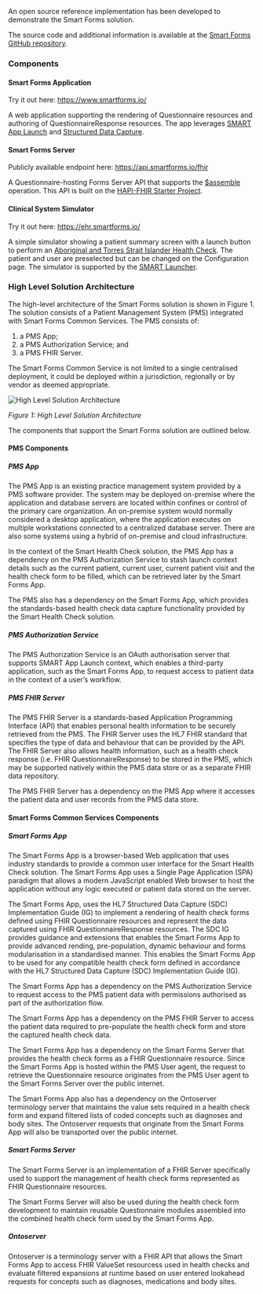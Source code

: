 An open source reference implementation has been developed to demonstrate the Smart Forms solution.

The source code and additional information is available at the [Smart Forms GitHub repository](https://github.com/aehrc/smart-forms).

### Components

#### Smart Forms Application

Try it out here: <https://www.smartforms.io/>

A web application supporting the rendering of Questionnaire resources and authoring of QuestionnaireResponse resources. The app leverages [SMART App Launch](https://hl7.org/fhir/smart-app-launch/index.html) and [Structured Data Capture](http://hl7.org/fhir/uv/sdc/).

#### Smart Forms Server

Publicly available endpoint here: <https://api.smartforms.io/fhir>

A Questionnaire-hosting Forms Server API that supports the [$assemble](http://hl7.org/fhir/uv/sdc/OperationDefinition-Questionnaire-assemble.html) operation. This API is built on the [HAPI-FHIR Starter Project](https://github.com/hapifhir/hapi-fhir-jpaserver-starter).

#### Clinical System Simulator

Try it out here: <https://ehr.smartforms.io/>

A simple simulator showing a patient summary screen with a launch button to perform an [Aboriginal and Torres Strait Islander Health Check](Questionnaire-AboriginalTorresStraitIslanderHealthCheck.html). The patient and user are preselected but can be changed on the Configuration page. The simulator is supported by the [SMART Launcher](https://launch.smarthealthit.org/).

### High Level Solution Architecture

The high-level architecture of the Smart Forms solution is shown in Figure 1. The solution consists of a Patient Management System (PMS) integrated with Smart Forms Common Services. 
The PMS consists of:
1. a PMS App;
2. a PMS Authorization Service; and
3. a PMS FHIR Server.

The Smart Forms Common Service is not limited to a single centralised deployment, it could be deployed within a jurisdiction, regionally or by vendor as deemed appropriate.  

<div>
<img src="SmartForms_SolnSum_HighLevel.png" alt="High Level Solution Architecture" />
</div>

*Figure 1: High Level Solution Architecture* 

The components that support the Smart Forms solution are outlined below.  
#### PMS Components
##### PMS App
The PMS App is an existing practice management system provided by a PMS software provider. The system may be deployed on-premise where the application and database servers are located within confines or control of the primary care organization. An on-premise system would normally considered a desktop application, where the application executes on multiple workstations connected to a centralized database server. There are also some systems using a hybrid of on-premise and cloud infrastructure.

In the context of the Smart Health Check solution, the PMS App has a dependency on the PMS Authorization Service to stash launch context details such as the current patient, current user, current patient visit and the health check form to be filled, which can be retrieved later by the Smart Forms App. 

The PMS also has a dependency on the Smart Forms App, which provides the standards-based health check data capture functionality provided by the Smart Health Check solution.

##### PMS Authorization Service
The PMS Authorization Service is an OAuth authorisation server that supports SMART App Launch context, which enables a third-party application, such as the Smart Forms App, to request access to patient data in the context of a user’s workflow.

##### PMS FHIR Server
The PMS FHIR Server is a standards-based Application Programming Interface (API) that enables personal health information to be securely retrieved from the PMS. The FHIR Server uses the HL7 FHIR standard that specifies the type of data and behaviour that can be provided by the API. The FHIR Server also allows health information, such as a health check response (i.e. FHIR QuestionnaireResponse) to be stored in the PMS, which may be supported natively within the PMS data store or as a separate FHIR data repository.

The PMS FHIR Server has a dependency on the PMS App where it accesses the patient data and user records from the PMS data store. 

#### Smart Forms Common Services Components
##### Smart Forms App
The Smart Forms App is a browser-based Web application that uses industry standards to provide a common user interface for the Smart Health Check solution. The Smart Forms App uses a Single Page Application (SPA) paradigm that allows a modern JavaScript enabled Web browser to host the application without any logic executed or patient data stored on the server. 

The Smart Forms App, uses the HL7 Structured Data Capture (SDC) Implementation Guide (IG) to implement a rendering of health check forms defined using FHIR Questionnaire resources and represent the data captured using FHIR QuestionnaireResponse resources. The SDC IG provides guidance and extensions that enables the Smart Forms App to provide advanced rending, pre-population, dynamic behaviour and forms modularisation in a standardised manner. This enables the Smart Forms App to be used for any compatible health check form defined in accordance with the HL7 Structured Data Capture (SDC) Implementation Guide (IG).

The Smart Forms App has a dependency on the PMS Authorization Service to request access to the PMS patient data with permissions authorised as part of the authorization flow. 

The Smart Forms App has a dependency on the PMS FHIR Server to access the patient data required to pre-populate the health check form and store the captured health check data.

The Smart Forms App has a dependency on the Smart Forms Server that provides the health check forms as a FHIR Questionnaire resource. Since the Smart Forms App is hosted within the PMS User agent, the request to retrieve the Questionnaire resource originates from the PMS User agent to the Smart Forms Server over the public internet.

The Smart Forms App also has a dependency on the Ontoserver terminology server that maintains the value sets required in a health check form and expand filtered lists of coded concepts such as diagnoses and body sites. The Ontoserver requests that originate from the Smart Forms App will also be transported over the public internet.


##### Smart Forms Server
The Smart Forms Server is an implementation of a FHIR Server specifically used to support the management of health check forms represented as FHIR Questionnaire resources. 

The Smart Forms Server will also be used during the health check form development to maintain reusable Questionnaire modules assembled into the combined health check form used by the Smart Forms App.


##### Ontoserver
Ontoserver is a terminology server with a FHIR API that allows the Smart Forms App to access FHIR ValueSet resourcess used in health checks and evaluate filtered expansions at runtime based on user entered lookahead requests for concepts such as diagnoses, medications and body sites.
